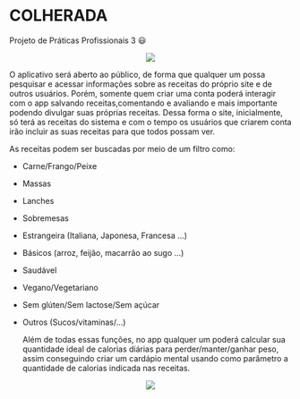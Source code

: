 # COLHERADA

Projeto de Práticas Profissionais 3 😃
<p align="center">
<img src = "https://media2.giphy.com/media/XzOtUD2QmJVQc/giphy.gif?cid=ecf05e47jjdowys3w938js9smylkynw7hzvfg16kbqs3q43r&rid=giphy.gif&ct=g"/>
</p> 

  O aplicativo será aberto ao público, de forma que qualquer um possa pesquisar e acessar informações sobre as receitas do próprio site e de outros usuários. Porém, somente quem criar uma conta poderá interagir com o app salvando receitas,comentando e avaliando e mais importante podendo divulgar suas próprias receitas. Dessa forma o site, inicialmente, só terá as receitas do sistema e com o tempo os usuários que criarem conta irão incluir as suas receitas para que todos possam ver. 

  As receitas podem ser buscadas por meio de um filtro como:

- Carne/Frango/Peixe
- Massas
- Lanches
- Sobremesas
- Estrangeira (Italiana, Japonesa, Francesa ...)
- Básicos (arroz, feijão, macarrão ao sugo …)
- Saudável
- Vegano/Vegetariano
- Sem glúten/Sem lactose/Sem açúcar  
- Outros (Sucos/vitaminas/...)
    
     Além de todas essas funções, no app qualquer um poderá calcular sua quantidade ideal de calorias diárias para perder/manter/ganhar peso, assim conseguindo criar um cardápio mental usando como parâmetro a quantidade de calorias indicada nas receitas. 
<p align="center">
<img src = "https://media2.giphy.com/media/osjgQPWRx3cac/giphy.gif?cid=ecf05e47pkqh7utv1w5msjx6wa72aoe5p8xce5uiunaw8e1f&rid=giphy.gif&ct=g"/>
</p> 
